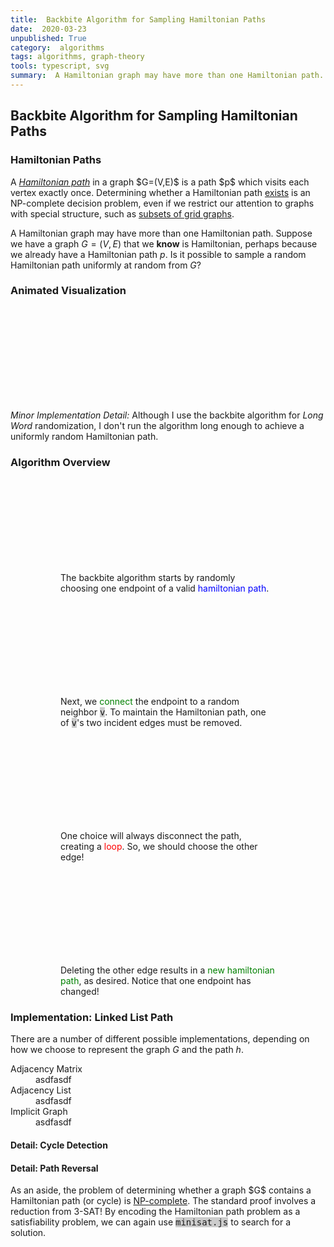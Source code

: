 ```yaml
---
title:  Backbite Algorithm for Sampling Hamiltonian Paths
date:  2020-03-23
unpublished: True
category:  algorithms
tags: algorithms, graph-theory
tools: typescript, svg
summary:  A Hamiltonian graph may have more than one Hamiltonian path.  Suppose we have a graph $G=(V,E)$ that we <b>know</b> is Hamiltonian, perhaps because we already have a Hamiltonian path $p$.  Is it possible to sample a random Hamiltonian path uniformly at random from $G$?
---
```


<h2>Backbite Algorithm for Sampling Hamiltonian Paths</h2>

<script src="/static/boggle/dictionary.js"></script>
<script src="/static/boggle/WordTrie.js"></script>
<script src="/static/boggle/boggle.js" defer></script>
<script src="https://d3js.org/d3.v5.min.js"></script>

<style>
line {
  shape-rendering: crispEdges;
}

.hampath {
  stroke-width: 5;
  fill: none;
}

/*#backbite-example {
  display: grid;
  grid: 1fr 1fr / 1fr 1fr;
  grid-gap: 1em 0;
  grid-auto-flow: row;
  max-width: 100%;
  counter-reset: fignum;
}

@media (max-width: 600px) {
  #backbite-example {
    grid: 1fr / 1fr;
  }
}*/

figure svg {
  display: block;
  margin: 0 auto;
  max-width: min(100%, 80vw);
}

tt {
  background-color: #ccc;
}


text.pathArrows {
  font-size: 48px;
  dominant-baseline: central;
  user-select: none;
}
</style>

<h3>Hamiltonian Paths</h3>

<p>A <a href="https://en.wikipedia.org/wiki/Hamiltonian_path"><dfn>Hamiltonian path</dfn></a> in a graph $G=(V,E)$ is a path $p$ which visits each vertex exactly once.  Determining whether a Hamiltonian path <a href="https://en.wikipedia.org/wiki/Hamiltonian_path_problem">exists</a> is an NP-complete decision problem, even if we restrict our attention to graphs with special structure, such as <a href="http://citeseerx.ist.psu.edu/viewdoc/summary?doi=10.1.1.383.1078">subsets of grid graphs</a>.

A Hamiltonian graph may have more than one Hamiltonian path.  Suppose we have a graph $G=(V,E)$ that we <b>know</b> is Hamiltonian, perhaps because we already have a Hamiltonian path $p$.  Is it possible to sample a random Hamiltonian path uniformly at random from $G$?

<h3>Animated Visualization</h3>

<figure>
<svg id="backbite-demo"></svg>
</figure>

<p><em>Minor Implementation Detail:</em>  Although I use the backbite algorithm for <em>Long Word</em> randomization, I don't run the algorithm long enough to achieve a uniformly random Hamiltonian path.</p>

<h3>Algorithm Overview</h3>

<figure role="group">
<div id="backbite-example" class="img-gallery col-2">
<figure>
  <svg></svg>
  <figcaption>The backbite algorithm starts by randomly choosing one endpoint of a valid <span style="color:blue">hamiltonian path</span>.</figcaption>
</figure>
<figure>
  <svg></svg>
  <figcaption>Next, we <span style="color:green">connect</span> the endpoint to a random neighbor <tt>v</tt>.  To maintain the Hamiltonian path, one of <tt>v</tt>'s two incident edges must be removed.  </figcaption>
</figure>
<figure>
  <svg></svg>
  <figcaption>One choice will always disconnect the path, creating a <span style="color:red">loop</span>.  So, we should choose the other edge!</figcaption>
</figure>
<figure>
  <svg></svg>
  <figcaption>Deleting the other edge results in a <span style="color:green">new hamiltonian path</span>, as desired.  Notice that one endpoint has changed!</figcaption>
</figure>
</div>
</figure>

<h3>Implementation:  Linked List Path</h3>

There are a number of different possible implementations, depending on how we choose to represent the graph $G$ and the path $h$.

<dl>
  <dt>Adjacency Matrix</dt>
  <dd>asdfasdf</dd>
  <dt>Adjacency List</dt>
  <dd>asdfasdf</dd>
  <dt>Implicit Graph</dt>
  <dd>asdfasdf</dd>
</dl>

<h4>Detail:  Cycle Detection</h3>
<h4>Detail:  Path Reversal</h3>

<p>As an aside, the problem of determining whether a graph $G$ contains a Hamiltonian path (or cycle) is <a href="https://en.wikipedia.org/wiki/NP-completeness">NP-complete</a>.  The standard proof involves a reduction from 3-SAT!  By encoding the Hamiltonian path problem as a satisfiability problem, we can again use <tt>minisat.js</tt> to search for a solution.</p>